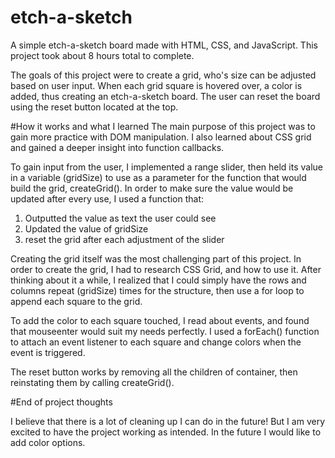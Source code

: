# etch-a-sketch
A simple etch-a-sketch board made with HTML, CSS, and JavaScript. 
This project took about 8 hours total to complete. 

The goals of this project were to create a grid, who's size can be adjusted based on user input. When each grid square is hovered over, a color is added, thus creating an etch-a-sketch board. The user can reset the board using the reset button located at the top. 

#How it works and what I learned 
The main purpose of this project was to gain more practice with DOM manipulation. I also learned about CSS grid and gained a deeper insight into function callbacks.

To gain input from the user, I implemented a range slider, then held its value in a variable (gridSize) to use as a parameter for the function that would build the grid, createGrid(). In order to make sure the value would be updated after every use, I used a function that:
  1) Outputted the value as text the user could see
  2) Updated the value of gridSize
  3) reset the grid after each adjustment of the slider

Creating the grid itself was the most challenging part of this project. In order to create the grid, I had to research CSS Grid, and how to use it.  After thinking about it a while, I realized that I could simply have the rows and columns repeat (gridSize) times for the structure, then use a for loop to append each square to the grid. 

To add the color to each square touched, I read about events, and found that mouseenter would suit my needs perfectly. I used a forEach() function to attach an event listener to each square and change colors when the event is triggered. 

The reset button works by removing all the children of container, then reinstating them by calling createGrid(). 

#End of project thoughts

I believe that there is a lot of cleaning up I can do in the future! But I am very excited to have the project working as intended. In the future I would like to add color options. 
